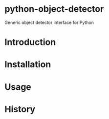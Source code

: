 # python-object-detector
Generic object detector interface for Python

# Introduction
# Installation
# Usage
# History